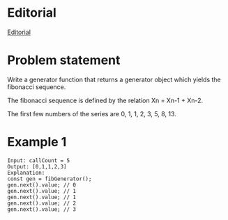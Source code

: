 # Editorial

[Editorial](https://leetcode.com/problems/generate-fibonacci-sequence/editorial/?utm_campaign=DailyD29&utm_medium=Email&utm_source=Daily&gio_link_id=QRekxgno)

# Problem statement

Write a generator function that returns a generator object which yields the fibonacci sequence.

The fibonacci sequence is defined by the relation Xn = Xn-1 + Xn-2.

The first few numbers of the series are 0, 1, 1, 2, 3, 5, 8, 13.

# Example 1

```JS
Input: callCount = 5
Output: [0,1,1,2,3]
Explanation:
const gen = fibGenerator();
gen.next().value; // 0
gen.next().value; // 1
gen.next().value; // 1
gen.next().value; // 2
gen.next().value; // 3
```
